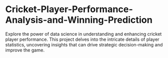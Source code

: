 # Cricket-Player-Performance-Analysis-and-Winning-Prediction
Explore the power of data science in understanding and enhancing cricket player performance. This project delves into the intricate details of player statistics, uncovering insights that can drive strategic decision-making and improve the game.
